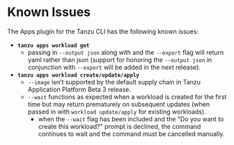 # Known Issues
The Apps plugin for the Tanzu CLI has the following known issues:

* **`tanzu apps workload get`**
  * passing in `--output json` along with and the `--export` flag will return yaml rather than json (support for honoring the `--output json` in conjunction with `--export` will be added in the next release).
* **`tanzu apps workload create/update/apply`**
  * `--image` isn't supported by the default supply chain in Tanzu Application Platform Beta 3 release.
  * `--wait` functions as expected when a workload is created for the first time but may return prematurely on subsequent updates (when passed in with `workload update/apply` for existing workloads). 
    * when the `--wait` flag has been included and the "Do you want to create this workload?" prompt is declined, the command continues to wait and the command must be cancelled manually.
